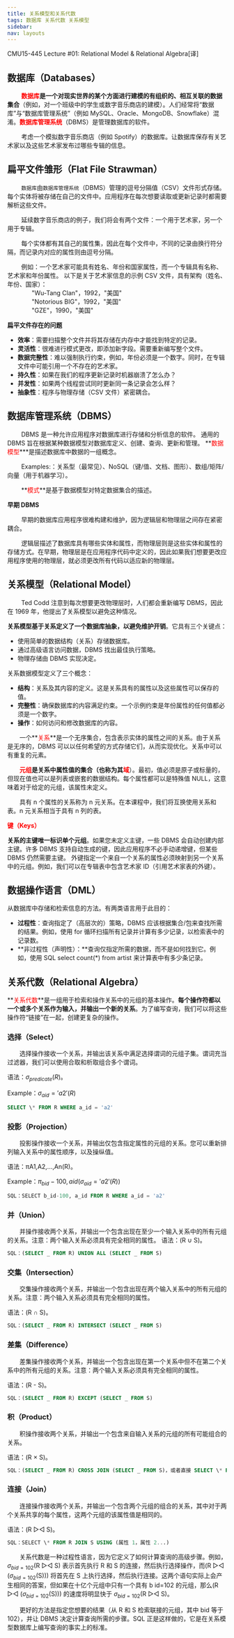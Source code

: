 ```yaml
---
title: 关系模型和关系代数
tags: 数据库 关系代数 关系模型
sidebar:
nav: layouts
---
```


CMU15-445 Lecture #01: Relational Model & Relational Algebra[译]

<!--more-->

## 数据库（Databases）

&emsp;&emsp; **<font color = red>数据库</font>**是一个**对现实世界的某个方面进行建模的有组织的、相互关联的数据集合**（例如，对一个班级中的学生或数字音乐商店的建模）。人们经常将“数据库”与“数据库管理系统”（例如 MySQL、Oracle、MongoDB、Snowflake）混淆。**<font color = red>数据库管理系统</font>**（DBMS）是管理数据库的软件。

&emsp;&emsp; 考虑一个模拟数字音乐商店（例如 Spotify）的数据库。让数据库保存有关艺术家以及这些艺术家发布过哪些专辑的信息。

## 扁平文件雏形（Flat File Strawman）

&emsp;&emsp; `数据库`由`数据库管理系统`（DBMS）管理的逗号分隔值（CSV）文件形式存储。每个实体将被存储在自己的文件中。应用程序在每次想要读取或更新记录时都需要解析这些文件。

&emsp;&emsp; 延续数字音乐商店的例子，我们将会有两个文件：一个用于艺术家，另一个用于专辑。

&emsp;&emsp; 每个实体都有其自己的属性集，因此在每个文件中，不同的记录由换行符分隔，而记录内对应的属性则由逗号分隔。

&emsp;&emsp; 例如：一个艺术家可能具有姓名、年份和国家属性，而一个专辑具有名称、艺术家和年份属性。
以下是关于艺术家信息的示例 CSV 文件，具有架构（姓名、年份、国家）：<br>
&emsp;&emsp;&emsp;&emsp;"Wu-Tang Clan"，1992，"美国"<br>
&emsp;&emsp;&emsp;&emsp;"Notorious BIG"，1992，"美国"<br>
&emsp;&emsp;&emsp;&emsp;"GZE"，1990，"美国"

**扁平文件存在的问题**

- **效率**：需要扫描整个文件并将其存储在内存中才能找到特定的记录。
- **灵活性**：很难进行模式更改，即添加新字段。需要重新编写整个文件。
- **数据完整性**：难以强制执行约束，例如，年份必须是一个数字。同时，在专辑文件中可能引用一个不存在的艺术家。
- **持久性**：如果在我们的程序更新记录时机器崩溃了怎么办？
- **并发性**：如果两个线程尝试同时更新同一条记录会怎么样？
- **抽象性**：程序与物理存储（CSV 文件）紧密耦合。

## 数据库管理系统（DBMS）

&emsp;&emsp; DBMS 是一种允许应用程序对数据库进行存储和分析信息的软件。
通用的 DBMS 旨在根据某种数据模型对数据库定义、创建、查询、更新和管理。
**<font color = red>数据模型</font>\***是描述数据库中数据的一组概念。

&emsp;&emsp; Examples:：关系型（最常见）、NoSQL（键/值、文档、图形）、数组/矩阵/向量（用于机器学习）。

&emsp;&emsp; **<font color = red>模式</font>**是基于数据模型对特定数据集合的描述。

**早期 DBMS**

&emsp;&emsp; 早期的数据库应用程序很难构建和维护，因为逻辑层和物理层之间存在紧密耦合。

&emsp;&emsp; 逻辑层描述了数据库具有哪些实体和属性，而物理层则是这些实体和属性的存储方式。在早期，物理层是在应用程序代码中定义的，因此如果我们想要更改应用程序使用的物理层，就必须更改所有代码以适应新的物理层。

## 关系模型（Relational Model）

&emsp;&emsp; Ted Codd 注意到每次想要更改物理层时，人们都会重新编写 DBMS，因此在 1969 年，他提出了关系模型以避免这种情况。

**关系模型基于关系定义了一个数据库抽象，以避免维护开销**。它具有三个关键点：

- 使用简单的数据结构（关系）存储数据库。
- 通过高级语言访问数据，DBMS 找出最佳执行策略。
- 物理存储由 DBMS 实现决定。

关系数据模型定义了三个概念：

- **结构**：关系及其内容的定义。这是关系具有的属性以及这些属性可以保存的值。
- **完整性**：确保数据库的内容满足约束。一个示例约束是年份属性的任何值都必须是一个数字。
- **操作**：如何访问和修改数据库的内容。

&emsp;&emsp;一个**<font color = red>关系</font>**是一个无序集合，包含表示实体的属性之间的关系。由于关系是无序的，DBMS 可以以任何希望的方式存储它们，从而实现优化。关系中可以有重复的元素。

&emsp;&emsp;**<font color = red>元组</font>**是关系中属性值的集合（也称为其**<font color = red>域</font>**）。最初，值必须是原子或标量的，但现在值也可以是列表或嵌套的数据结构。每个属性都可以是特殊值 NULL，这意味着对于给定的元组，该属性未定义。

&emsp;&emsp;具有 n 个属性的关系称为 n 元关系。在本课程中，我们将互换使用关系和表。n 元关系相当于具有 n 列的表。

**<font color = red>键（Keys）</font>**

**关系的主键唯一标识单个元组**。如果您未定义主键，一些 DBMS 会自动创建内部主键。许多 DBMS 支持自动生成的键，因此应用程序不必手动递增键，但某些 DBMS 仍然需要主键。
外键指定一个来自一个关系的属性必须映射到另一个关系中的元组。例如，我们可以在专辑表中包含艺术家 ID（引用艺术家表的外键）。

## 数据操作语言（DML）

从数据库中存储和检索信息的方法。有两类语言用于此目的：

- **过程性**：查询指定了（高层次的）策略，DBMS 应该根据集合/包来查找所需的结果。例如，使用 for 循环扫描所有记录并计算有多少记录，以检索表中的记录数。
- **非过程性（声明性）：**查询仅指定所需的数据，而不是如何找到它。例如，使用 SQL select count(\*) from artist 来计算表中有多少条记录。

## 关系代数（Relational Algebra）

**<font color = red>关系代数</font>**是一组用于检索和操作关系中的元组的基本操作。**每个操作符都以一个或多个关系作为输入，并输出一个新的关系**。为了编写查询，我们可以将这些操作符“链接”在一起，创建更复杂的操作。

### 选择（Select）

&emsp;&emsp;选择操作接收一个关系，并输出该关系中满足选择谓词的元组子集。谓词充当过滤器，我们可以使用合取和析取组合多个谓词。

语法：$σ_{predicate}(R)$。

Example：$σ_{aid}='a2'(R)$<br>

```sql
SELECT \* FROM R WHERE a_id = 'a2'
```

### 投影（Projection）

&emsp;&emsp;投影操作接收一个关系，并输出仅包含指定属性的元组的关系。您可以重新排列输入关系中的属性顺序，以及操纵值。

语法：πA1,A2,...,An(R)。

Example：$π_{bid}-100, aid(σ_{aid}='a2'(R))$

```sql
SQL：SELECT b_id-100, a_id FROM R WHERE a_id = 'a2'
```

### 并（Union）

&emsp;&emsp;并操作接收两个关系，并输出一个包含出现在至少一个输入关系中的所有元组的关系。注意：两个输入关系必须具有完全相同的属性。
语法：(R ∪ S)。

```sql
SQL：(SELECT _ FROM R) UNION ALL (SELECT _ FROM S)
```

### 交集（Intersection）

&emsp;&emsp;交集操作接收两个关系，并输出一个包含出现在两个输入关系中的所有元组的关系。注意：两个输入关系必须具有完全相同的属性。

语法：(R ∩ S)。

```sql
SQL：(SELECT _ FROM R) INTERSECT (SELECT _ FROM S)
```

### 差集（Difference）

&emsp;&emsp;差集操作接收两个关系，并输出一个包含出现在第一个关系中但不在第二个关系中的所有元组的关系。注意：两个输入关系必须具有完全相同的属性。

语法：(R - S)。

```sql
SQL：(SELECT _ FROM R) EXCEPT (SELECT _ FROM S)
```

### 积（Product）

&emsp;&emsp;积操作接收两个关系，并输出一个包含来自输入关系的元组的所有可能组合的关系。

语法：(R × S)。

```sql
SQL：(SELECT _ FROM R) CROSS JOIN (SELECT _ FROM S)，或者直接 SELECT \* FROM R, S
```

### 连接（Join）

&emsp;&emsp;连接操作接收两个关系，并输出一个包含两个元组的组合的关系，其中对于两个关系共享的每个属性，这两个元组的该属性值是相同的。

语法：(R ▷◁ S)。

```sql
SQL：SELECT \* FROM R JOIN S USING (属性 1，属性 2...)
```

&emsp;&emsp;关系代数是一种过程性语言，因为它定义了如何计算查询的高级步骤。例如，$σ_{bid=102}$(R ▷◁ S) 表示首先执行 R 和 S 的连接，然后执行选择操作，而(R ▷◁ ($σ_{bid=102}$(S))) 将首先在 S 上执行选择，然后执行连接。这两个语句实际上会产生相同的答案，但如果在十亿个元组中只有一个具有 b id=102 的元组，那么(R ▷◁ ($σ_{bid=102}$(S))) 的速度将明显快于 $σ_{bid=102}$(R ▷◁ S)。

&emsp;&emsp;更好的方法是指定您想要的结果（从 R 和 S 检索联接的元组，其中 bid 等于 102），并让 DBMS 决定计算查询所需的步骤。SQL 正是这样做的，它是在关系模型数据库上编写查询的事实上的标准。
